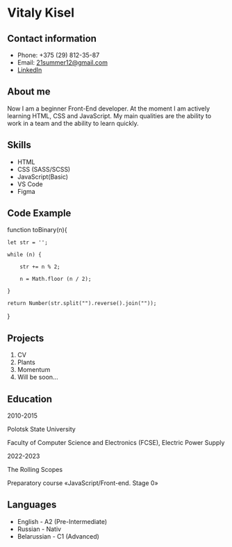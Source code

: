 # Vitaly Kisel
## Contact information
- Phone: +375 (29) 812-35-87
- Email: 21summer12@gmail.com
- [LinkedIn](https://www.linkedin.com/in/vitaly-kisel-7ab499248/)
## About me
Now I am a beginner Front-End developer. At the moment I am actively learning HTML, CSS and JavaScript. My main qualities are the ability to work in a team and the ability to learn quickly.
## Skills
+ HTML
+ CSS (SASS/SCSS)
+ JavaScript(Basic)
+ VS Code
+ Figma
## Code Example
function toBinary(n){

    let str = '';

    while (n) {

        str += n % 2;

        n = Math.floor (n / 2);

    }

    return Number(str.split("").reverse().join(""));
    
}
## Projects
1. CV 
2. Plants
3. Momentum
4. Will be soon...
## Education
2010-2015

Polotsk State University

Faculty of Computer Science and Electronics (FCSE), Electric Power Supply

2022-2023

The Rolling Scopes

Preparatory course «JavaScript/Front-end. Stage 0»
## Languages
* English - A2 (Pre-Intermediate)
* Russian - Nativ
* Belarussian - C1 (Advanced)